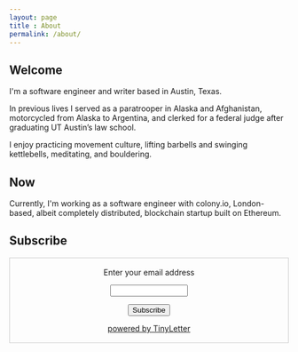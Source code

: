 ```yaml
---
layout: page
title : About
permalink: /about/
---
```


<h2>Welcome</h2>

I'm a software engineer and writer based in Austin, Texas.

 In previous lives I served as a paratrooper in Alaska and Afghanistan, motorcycled from Alaska to Argentina, and clerked for a federal judge after graduating UT Austin’s law school. 	 

I enjoy practicing movement culture, lifting barbells and swinging kettlebells, meditating, and bouldering.

<h2>Now</h2>
Currently, I'm working as a software engineer with colony.io, London-based, albeit completely distributed, blockchain startup built on Ethereum.

<h2>Subscribe</h2>
 <form style="border:1px solid #ccc;padding:3px;text-align:center;" action="https://tinyletter.com/coyotespike" method="post" target="popupwindow" onsubmit="window.open('https://tinyletter.com/coyotespike', 'popupwindow', 'scrollbars=yes,width=800,height=600');return true"><p><label for="tlemail">Enter your email address</label></p><p><input type="text" style="width:140px" name="email" id="tlemail" /></p><input type="hidden" value="1" name="embed"/><input type="submit" value="Subscribe" /><p><a href="https://tinyletter.com" target="_blank">powered by TinyLetter</a></p></form>
         

